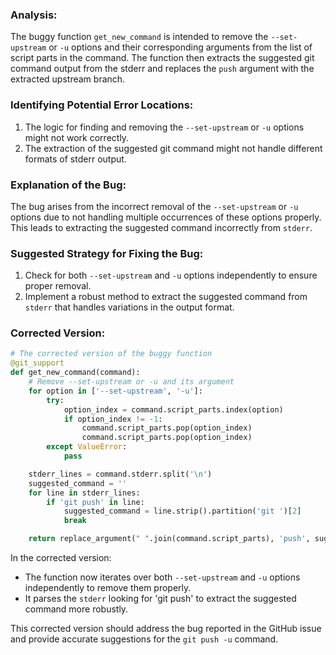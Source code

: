 ### Analysis:
The buggy function `get_new_command` is intended to remove the `--set-upstream` or `-u` options and their corresponding arguments from the list of script parts in the command. The function then extracts the suggested git command output from the stderr and replaces the `push` argument with the extracted upstream branch.

### Identifying Potential Error Locations:
1. The logic for finding and removing the `--set-upstream` or `-u` options might not work correctly.
2. The extraction of the suggested git command might not handle different formats of stderr output.

### Explanation of the Bug:
The bug arises from the incorrect removal of the `--set-upstream` or `-u` options due to not handling multiple occurrences of these options properly. This leads to extracting the suggested command incorrectly from `stderr`.

### Suggested Strategy for Fixing the Bug:
1. Check for both `--set-upstream` and `-u` options independently to ensure proper removal.
2. Implement a robust method to extract the suggested command from `stderr` that handles variations in the output format.

### Corrected Version:
```python
# The corrected version of the buggy function
@git_support
def get_new_command(command):
    # Remove --set-upstream or -u and its argument
    for option in ['--set-upstream', '-u']:
        try:
            option_index = command.script_parts.index(option)
            if option_index != -1:
                command.script_parts.pop(option_index)
                command.script_parts.pop(option_index)
        except ValueError:
            pass

    stderr_lines = command.stderr.split('\n')
    suggested_command = ''
    for line in stderr_lines:
        if 'git push' in line:
            suggested_command = line.strip().partition('git ')[2]
            break

    return replace_argument(" ".join(command.script_parts), 'push', suggested_command)
```

In the corrected version:
- The function now iterates over both `--set-upstream` and `-u` options independently to remove them properly.
- It parses the `stderr` looking for 'git push' to extract the suggested command more robustly.

This corrected version should address the bug reported in the GitHub issue and provide accurate suggestions for the `git push -u` command.